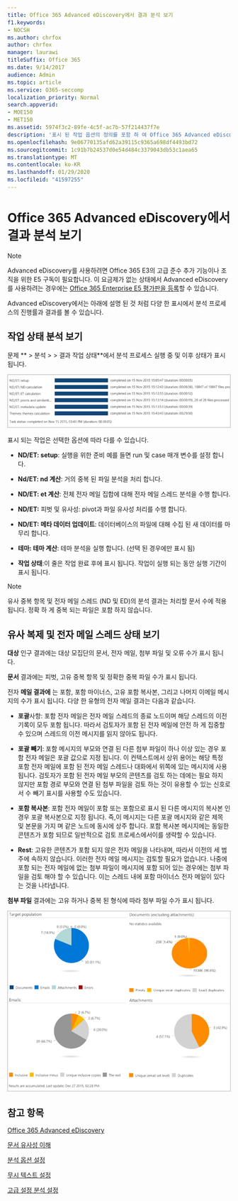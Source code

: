 ```yaml
---
title: Office 365 Advanced eDiscovery에서 결과 분석 보기
f1.keywords:
- NOCSH
ms.author: chrfox
author: chrfox
manager: laurawi
titleSuffix: Office 365
ms.date: 9/14/2017
audience: Admin
ms.topic: article
ms.service: O365-seccomp
localization_priority: Normal
search.appverid:
- MOE150
- MET150
ms.assetid: 5974f3c2-89fe-4c5f-ac7b-57f214437f7e
description: '표시 된 작업 옵션의 정의를 포함 하 여 Office 365 Advanced eDiscovery에서 분석 프로세스의 결과를 볼 수 있는 위치를 파악 합니다.  '
ms.openlocfilehash: 9e06770135afd62a39115c9365a698df4493bd72
ms.sourcegitcommit: 1c91b7b24537d0e54d484c3379043db53c1aea65
ms.translationtype: MT
ms.contentlocale: ko-KR
ms.lasthandoff: 01/29/2020
ms.locfileid: "41597255"
---
```

# <a name="view-analyze-results-in-office-365-advanced-ediscovery"></a>Office 365 Advanced eDiscovery에서 결과 분석 보기

> [!NOTE]
> Advanced eDiscovery를 사용하려면 Office 365 E3의 고급 준수 추가 기능이나 조직을 위한 E5 구독이 필요합니다. 이 요금제가 없는 상태에서 Advanced eDiscovery를 사용하려는 경우에는 [Office 365 Enterprise E5 평가판을 등록](https://go.microsoft.com/fwlink/p/?LinkID=698279)할 수 있습니다. 
  
Advanced eDiscovery에서는 아래에 설명 된 것 처럼 다양 한 표시에서 분석 프로세스의 진행률과 결과를 볼 수 있습니다.
  
## <a name="view-analyze-task-status"></a>작업 상태 분석 보기

문제 ** \> 분석 \> \> 결과 작업 상태**에서 분석 프로세스 실행 중 및 이후 상태가 표시 됩니다. 
  
![작업 상태를 분석 합니다.](media/d0372978-ce08-4f4e-a1fc-aa918ae44364.png)
  
표시 되는 작업은 선택한 옵션에 따라 다를 수 있습니다. 
  
- **ND/ET: setup**: 실행을 위한 준비 예를 들면 run 및 case 매개 변수를 설정 합니다.
    
- **Nd/ET: nd 계산**: 거의 중복 된 파일 분석을 처리 합니다.
    
- **ND/ET: et 계산**: 전체 전자 메일 집합에 대해 전자 메일 스레드 분석을 수행 합니다.
    
- **ND/ET:** 피벗 및 유사성: pivot과 파일 유사성 처리를 수행 합니다.
    
- **ND/ET: 메타 데이터 업데이트**: 데이터베이스의 파일에 대해 수집 된 새 데이터를 마무리 합니다.
    
- **테마: 테마 계산**: 테마 분석을 실행 합니다. (선택 된 경우에만 표시 됨)
    
- **작업 상태**:이 줄은 작업 완료 후에 표시 됩니다. 작업이 실행 되는 동안 실행 기간이 표시 됩니다.
    
> [!NOTE]
> 유사 중복 항목 및 전자 메일 스레드 (ND 및 ED)의 분석 결과는 처리할 문서 수에 적용 됩니다. 정확 하 게 중복 되는 파일은 포함 하지 않습니다. 
  
## <a name="view-near-duplicates-and-email-threads-status"></a>유사 복제 및 전자 메일 스레드 상태 보기

**대상** 인구 결과에는 대상 모집단의 문서, 전자 메일, 첨부 파일 및 오류 수가 표시 됩니다. 
  
**문서** 결과에는 피벗, 고유 중복 항목 및 정확한 중복 파일 수가 표시 됩니다. 
  
전자 **메일 결과에** 는 포함, 포함 마이너스, 고유 포함 복사본, 그리고 나머지 이메일 메시지의 수가 표시 됩니다. 다양 한 유형의 전자 메일 결과는 다음과 같습니다. 
  
- **포괄**사항: 포함 전자 메일은 전자 메일 스레드의 종료 노드이며 해당 스레드의 이전 기록이 모두 포함 됩니다. 따라서 검토자가 포함 된 전자 메일에 안전 하 게 집중할 수 있으며 스레드의 이전 메시지를 읽지 않아도 됩니다. 
    
- **포괄 빼기**: 포함 메시지의 부모와 연결 된 다른 첨부 파일이 하나 이상 있는 경우 포함 전자 메일은 포괄 값으로 지정 됩니다. 이 컨텍스트에서 상위 용어는 해당 특정 포함 전자 메일에 포함 된 전자 메일 스레드나 대화에서 위쪽에 있는 메시지에 사용 됩니다. 검토자가 포함 된 전자 메일 부모의 콘텐츠를 검토 하는 데에는 필요 하지 않지만 포함 경로 부모와 연결 된 첨부 파일을 검토 하는 것이 유용할 수 있는 신호로 서 수 빼기 표시를 사용할 수도 있습니다. 
    
- **포함 복사본**: 포함 전자 메일이 포함 또는 포함으로 표시 된 다른 메시지의 복사본 인 경우 포괄 복사본으로 지정 됩니다. 즉,이 메시지는 다른 포괄 메시지와 같은 제목 및 본문을 가지 며 같은 노드에 동시에 상주 합니다. 포함 복사본 메시지에는 동일한 콘텐츠가 포함 되므로 일반적으로 검토 프로세스에서이를 생략할 수 있습니다. 
    
- **Rest**: 고유한 콘텐츠가 포함 되지 않은 전자 메일을 나타내며, 따라서 이전의 세 범주에 속하지 않습니다. 이러한 전자 메일 메시지는 검토할 필요가 없습니다. 나중에 포함 되는 전자 메일에 없는 첨부 파일이 메시지에 포함 되어 있는 경우에는 첨부 파일을 검토 해야 할 수 있습니다. 이는 스레드 내에 포함 마이너스 전자 메일이 있다는 것을 나타냅니다.
    
**첨부 파일** 결과에는 고유 하거나 중복 된 형식에 따라 첨부 파일 수가 표시 됩니다. 
  
![전자 메일 스레드 및 중복 근처](media/54491303-0ee3-4739-b42e-d1ee486842fd.png)
  
## <a name="see-also"></a>참고 항목

[Office 365 Advanced eDiscovery](office-365-advanced-ediscovery.md)
  
[문서 유사성 이해](understand-document-similarity-in-advanced-ediscovery.md)
  
[분석 옵션 설정](set-analyze-options-in-advanced-ediscovery.md)
  
[무시 텍스트 설정](set-ignore-text-in-advanced-ediscovery.md)
  
[고급 설정 분석 설정](view-analyze-results-in-advanced-ediscovery.md)

